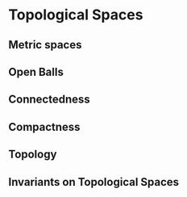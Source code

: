 # Topological Spaces

## Metric spaces

## Open Balls

## Connectedness

## Compactness

## Topology

## Invariants on Topological Spaces
